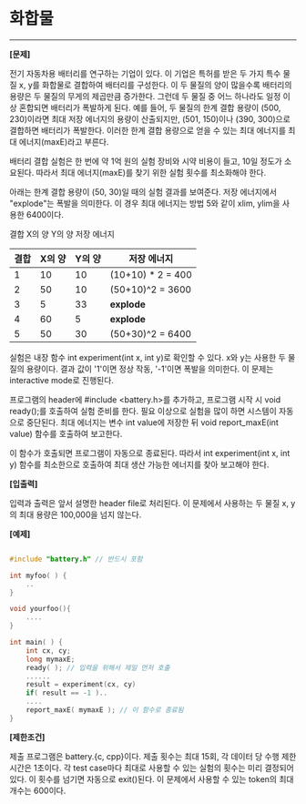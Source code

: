 # 화합물

---

**[문제]**

전기 자동차용 배터리를 연구하는 기업이 있다. 이 기업은 특허를 받은 두 가지 특수 물질 x, y를 화합물로 결합하여 배터리를 구성한다. 이 두 물질의 양이 많을수록 배터리의 용량은 두 물질의 무게의 제곱만큼 증가한다. 그런데 두 물질 중 어느 하나라도 일정 이상 혼합되면 배터리가 폭발하게 된다. 예를 들어, 두 물질의 한계 결합 용량이 (500, 230)이라면 최대 저장 에너지의 용량이 산출되지만, (501, 150)이나 (390, 300)으로 결합하면 배터리가 폭발한다. 이러한 한계 결합 용량으로 얻을 수 있는 최대 에너지를 최대 에너지(maxE)라고 부른다.

배터리 결합 실험은 한 번에 약 1억 원의 실험 장비와 시약 비용이 들고, 10일 정도가 소요된다. 따라서 최대 에너지(maxE)를 찾기 위한 실험 횟수를 최소화해야 한다.

아래는 한계 결합 용량이 (50, 30)일 때의 실험 결과를 보여준다. 저장 에너지에서 "explode"는 폭발을 의미한다. 이 경우 최대 에너지는 방법 5와 같이 xlim, ylim을 사용한 6400이다.

결합 X의 양 Y의 양 저장 에너지

| 결합 | X의 양 | Y의 양 | 저장 에너지 |
| --- | --- | --- | --- |
| 1 | 10 | 10 | (10+10) * 2 = 400 |
| 2 | 50 | 10 | (50+10)^2 = 3600 |
| 3 | 5 | 33 | **explode** |
| 4 | 60 | 5 | **explode** |
| 5 | 50 | 30 | (50+30)^2 = 6400 |

실험은 내장 함수 int experiment(int x, int y)로 확인할 수 있다. x와 y는 사용한 두 물질의 용량이다. 결과 값이 '1'이면 정상 작동, '-1'이면 폭발을 의미한다. 이 문제는 interactive mode로 진행된다.

프로그램의 header에 #include <battery.h>를 추가하고, 프로그램 시작 시 void ready();를 호출하여 실험 준비를 한다. 필요 이상으로 실험을 많이 하면 시스템이 자동으로 중단된다. 최대 에너지는 변수 int value에 저장한 뒤 void report_maxE(int value) 함수를 호출하여 보고한다.

이 함수가 호출되면 프로그램이 자동으로 종료된다. 따라서 int experiment(int x, int y) 함수를 최소한으로 호출하여 최대 생산 가능한 에너지를 찾아 보고해야 한다.

**[입출력]**

입력과 출력은 앞서 설명한 header file로 처리된다. 이 문제에서 사용하는 두 물질 x, y의 최대 용량은 100,000을 넘지 않는다.

**[예제]**

```cpp

#include "battery.h" // 반드시 포함

int myfoo( ) {
    ..
}

void yourfoo(){
    ....
}

int main( ) {
    int cx, cy;
    long mymaxE;
    ready( ); // 입력을 위해서 제일 먼저 호출
    ......
    result = experiment(cx, cy)
    if( result == -1 )..
    ....
    report_maxE( mymaxE ); // 이 함수로 종료됨
}
```

**[제한조건]**

제출 프로그램은 battery.{c, cpp}이다. 제출 횟수는 최대 15회, 각 데이터 당 수행 제한시간은 1초이다. 각 test case마다 최대로 사용할 수 있는 실험의 횟수는 미리 결정되어 있다. 이 횟수를 넘기면 자동으로 exit()된다. 이 문제에서 사용할 수 있는 token의 최대 개수는 600이다.